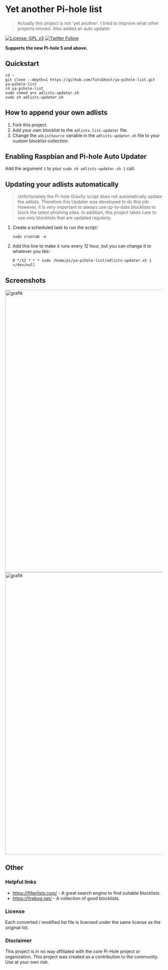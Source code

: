 # Yet another Pi-hole list

> Actually this project is not 'yet another'. I tried to improve what other projects missed. Also added an auto updater.

 [![License: GPL v3](https://img.shields.io/badge/License-GPLv3-blue.svg)](https://www.gnu.org/licenses/gpl-3.0) [![Twitter Follow](https://img.shields.io/twitter/follow/javanrasokat.svg?style=social&label=Follow)](https://twitter.com/intent/follow?screen_name=javanrasokat)

**Supports the new Pi-hole 5 and above.**

## Quickstart
```
cd ~
git clone --depth=1 https://github.com/TutsGhost/ya-pihole-list.git ya-pihole-list
cd ya-pihole-list
sudo chmod a+x adlists-updater.sh
sudo sh adlists-updater.sh
```


## How to append your own adlists

1. Fork this project.
2. Add your own blocklist to the ``adlists.list.updater`` file.
3. Change the ``adListSource`` variable in the `adlists-updater.sh` file to your custom blocklist collection.


## Enabling Raspbian and Pi-hole Auto Updater

Add the argument `1` to your `sudo sh adlists-updater.sh 1` call. 

## Updating your adlists automatically

> Unfortunately the Pi-hole Gravity script does not automatically update the adlists. Therefore this Updater was developed to do this job. However, it is very important to always use up-to-date blocklists to block the latest phishing sites. In addition, this project takes care to use only blocklists that are updated regularly.


1. Create a scheduled task to run the script:

	```
	sudo crontab -e
	```

2. Add this line to make it runs every 12 hour, but you can change it to whatever you like:

	```
	0 */12 * * * sudo /home/pi/ya-pihole-list/adlists-updater.sh 1 >/dev/null
	```

## Screenshots
<img width="900" alt="grafik" src="https://user-images.githubusercontent.com/4342160/115691780-a5de6180-a35e-11eb-99d9-256b86d7b921.png">

<img width="900" alt="grafik" src="https://user-images.githubusercontent.com/4342160/115691582-7d566780-a35e-11eb-93e2-59c9c5fcbd65.png">


## Other

### Helpful links
* https://filterlists.com/ - A great search engine to find suitable blocklists.
* https://firebog.net/ - A collection of good blocklists.

### License
Each converted / modified list file is licensed under the same license as the original list.
### Disclaimer
This project is in no way affiliated with the core Pi-Hole project or organization. This project was created as a contribution to the community. Use at your own risk.
